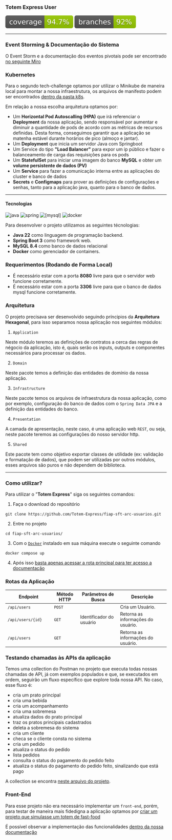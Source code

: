 ### Totem Express User
![](https://raw.githubusercontent.com/Totem-Express/fiap-sft-arc-usuarios/refs/heads/badges/jacoco.svg)
![](https://raw.githubusercontent.com/Totem-Express/fiap-sft-arc-usuarios/refs/heads/badges/branches.svg)

---

### Event Storming & Documentação do Sistema

O Event Storm e a documentação dos eventos pivotais pode ser encontrado [no seguinte Miro](https://miro.com/app/board/uXjVK3rqGz4=/?share_link_id=859281805316)

### Kubernetes


Para o segundo tech-challenge optamos por utilizar o Minikube de maneira local para montar a nossa infraestrutura, os arquivos de manifesto podem ser encontrados [dentro da pasta k8s](./k8s).

Em relação a nossa escolha arquitetura optamos por:

- Um **Horizontal Pod Autoscalling (HPA)** que irá referenciar o **Deployment** da nossa aplicação, sendo responsável por aumentar e diminuir a quantidade de pods de acordo com as métricas de recursos definidas.
  Desta forma, conseguimos garantir que a aplicação se matenha estável durante horários de pico (almoço e jantar).
- Um **Deployment** que inicia um servidor Java com Springboot
- Um Service do tipo **"Load Balancer"** para expor um ip público e fazer o balanceamento de carga das requisições para os pods
- Um **StatefulSet**  para iniciar uma imagem do banco **MySQL** e obter um **volume persistente de dados (PV)**
- Um **Service** para fazer a comunicação interna entre as aplicações do cluster e banco de dados
- **Secrets** e **Configmaps** para prover as definições de configurações e senhas, tanto para a aplicação java, quanto para o banco de dados.
---

#### Tecnologias

![java](https://img.shields.io/badge/Java_22-000?style=for-the-badge&logo=oracle&logoColor=white)
![spring](https://img.shields.io/badge/Spring_3-6DB33F?style=for-the-badge&logo=spring&logoColor=white)
![[mysql]](https://img.shields.io/badge/Mysql_8.4-316192?style=for-the-badge&logo=mysql&logoColor=white)
![docker](https://img.shields.io/badge/Docker-2496ED?style=for-the-badge&logo=docker&logoColor=white)

Para desenvolver o projeto utilizamos as seguintes técnologias:

- **Java 22** como linguagem de programação backend.
- **Spring Boot 3** como framework web.
- **MySQL 8.4** como banco de dados relacional
- **Docker** como gerenciador de containers.

### Requerimentos (Rodando de Forma Local)

- É necessário estar com a porta **8080** livre para que o servidor web funcione corretamente.
- É necessário estar com a porta **3306** livre para que o banco de dados mysql funcione corretamente.

### Arquitetura

O projeto precisava ser desenvolvido seguindo príncipios da **Arquitetura Hexagonal**, para isso separamos nossa aplicação nos seguintes módulos:

1) `Application`

Neste módulo teremos as definições de contratos a cerca das regras de négocio da aplicação, isto é, quais serão os inputs, outputs e componentes necessários para processar os dados.

2) `Domain`

Neste pacote temos a definição das entidades de domínio da nossa aplicação.

3) `Infrastructure`

Neste pacote temos os arquivos de infraestrutura da nossa aplicação, como por exemplo, configuração do banco de dados com o `Spring Data JPA` e a definição das entidades do banco.

4) `Presentation`

A camada de apresentação, neste caso, é uma aplicação web `REST`, ou seja, neste pacote teremos as configurações do nosso servidor http.


5) `Shared`

Este pacote tem como objetivo exportar classes de utilidade (ex: validação e formatação de dados), que podem ser utilizadas por outros módulos, esses arquivos são puros e não dependem de biblioteca.

---

### Como utilizar?

Para utilizar o "**Totem Express**" siga os seguintes comandos:

1) Faça o download do repositório

```shell
git clone https://github.com/Totem-Express/fiap-sft-arc-usuarios.git
```

2) Entre no projeto

```shell
cd fiap-sft-arc-usuarios/
```

3) Com o [`Docker`](https://docs.docker.com/desktop/) instalado em sua máquina execute o seguinte comando

```shell
docker compose up
```

4) Após isso [basta apenas acessar a rota principal para ter acesso a documentação](http://localhost:8080)

### Rotas da Aplicação

| Endpoint                    | Método HTTP | Parâmetros  de Busca          | Descrição                     |
|-----------------------------|-------------|-------------------------------|-------------------------------| 
| `/api/users`                | `POST`      |                               | Cria um Usuário.
| `/api/users/{id}`           | `GET`       | Identificador do usuário      | Retorna as informações do usuário.
| `/api/users              `  | `GET`       |                               | Retorna as informações do usuário.           


### Testando chamadas às APIs da aplicação

Temos uma collection do Postman no projeto que executa todas nossas chamadas de API, já com exemplos populados e que, se executados em ordem, seguirão um fluxo específico que explore toda nossa API. No caso, esse fluxo é:

- cria um prato principal
- cria uma bebida
- cria um acompanhamento
- cria uma sobremesa
- atualiza dados do prato principal
- traz os pratos principais cadastrados
- deleta a sobremesa do sistema
- cria um cliente
- checa se o cliente consta no sistema
- cria um pedido
- atualiza o status do pedido
- lista pedidos
- consulta o status do pagamento do pedido feito
- atualiza o status do pagamento do pedido feito, sinalizando que está pago

A collection se encontra [neste arquivo do projeto](docs/postman/Totem%20Express.postman_collection.json).

### Front-End

Para esse projeto não era necessário implementar um `front-end`, porém, para testar de maneira mais fidedigna
a aplicação optamos por [criar um projeto que simulasse um totem de fast-food](https://github.com/geggr/totem-express-ui/)

É possível observar a implementação das funcionalidades [dentro da nossa documentação](docs/totem-express-ui.md)

